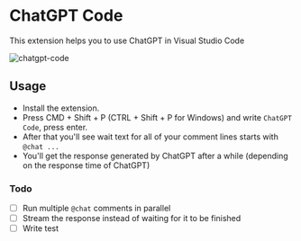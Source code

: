 # ChatGPT Code
This extension helps you to use ChatGPT in Visual Studio Code

![chatgpt-code](https://user-images.githubusercontent.com/51231605/206903953-ea61df84-ca6a-485e-b153-facd4f3ae598.gif)

## Usage
- Install the extension.
- Press CMD + Shift + P (CTRL + Shift + P for Windows) and write `ChatGPT Code`, press enter.
- After that you'll see wait text for all of your comment lines starts with `@chat ...`
- You'll get the response generated by ChatGPT after a while (depending on the response time of ChatGPT)

### Todo

- [ ] Run multiple `@chat` comments in parallel
- [ ] Stream the response instead of waiting for it to be finished
- [ ] Write test
